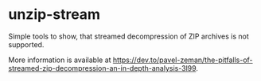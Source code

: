 # unzip-stream
Simple tools to show, that streamed decompression of ZIP archives is not supported.

More information is available at https://dev.to/pavel-zeman/the-pitfalls-of-streamed-zip-decompression-an-in-depth-analysis-3l99.